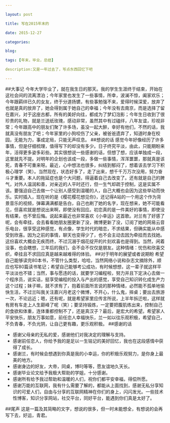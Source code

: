 ```yaml
---

layout: post

title: 写在2015年末的

date: 2015-12-27

categories: 

blog:

tags: [年末，毕业，总结]

description:又是一年过去了，写点东西回忆下吧

---
```



##大事记
今年大学毕业了，就在我生日的那天。我的学生生涯终于结束，开始在这社会间的流离漂泊；今年家里也发生了一些事情，所幸，波澜不惊，阖家欢乐；今年跟羁绊已久的女友，终于分道扬镳，有些事勉强不来，爱得时候深爱，放弃了也就是真的放弃了，她会得到属于她自己的幸福；今年没有去南京，而是选择了留在嘉兴，对于这座古都，所有的美好向往，都成为了梦幻泡影；今年生日收到了很珍贵的礼物，就是兰送纸玫瑰，感动非常，虽然其中有过磕绊，八年友谊，珍视非常；今年跟高中的朋友们聚了许多场，虽没一起大醉，幸好有他们，不然的话，我就真没有朋友了吧；今年家里的小狗咬伤了父亲，被爸爸遗弃了，知道时身在校园，无能为力，事成定局，只能无声叹息。
##想说的话
感觉今年好像经历了许多事情，但是仔细梳理，值得写下的却没有多少。日子终究平淡，由此，只能期盼来年，活得更多姿多彩些。其实很想说一些感谢的话，但想了想，应该单独成一段，这里就先不提。对明年的企划也该成一段，多做一些事情，浑浑噩噩，那就真是该死，青春不可重来呀。最近，心中想法也很多，纠结到郁闷了，想着该去学习下积极心理学（笑）。当然现在，状态好多了，走了出来，想千千万万次没用，努力奋斗才重要。本人的拖延症也是个大问题，得逼着自己去改变了。还有就是自己的脾气，对外人温润和善，对亲近的人平时还行，但一生气却疏于控制，这是实属不该。要强迫自己去做一个让别人感受到温暖的人，自己大概也会因为这些举动而快乐。实时插入，现在听的是《樱花樱花想见你》，还记得A站的一个用这个作为背景音乐的视频，弹幕满满都是告白，自己也刷了她的名字，现在想来，她不可能看见，但喜欢就是想说出来啊，即使没有回应。初恋真的是一件美好的事情，即使没有结果，也不曾后悔。说起来最近也非常喜欢《小幸运》这首歌。对兰有了好感了呢，会有牵挂，会去看看她朋友圈更新了没，微博更新了没，订阅了她的网易云音乐电台，很享受这种感觉，有点像，学生时代的暗恋，不求结果，但确实能从中感受到欣喜。因为之前的事情，聊天也变得少了，也不会主动去因为牵挂而去找她。这份喜欢大概会无疾而终，不过沉溺于烟花绽开的片刻欢喜也是得到。当然，闲着没事，也会瞎想，三年后的我们，会不会不仅仅是朋友。这种情绪：忧伤和欣喜交织，牵挂且不求回应真是越来越难得的体验。
##对于明年的展望或者说期盼
希望自己能够读完80本书，不管什么类型，哈哈，当然网络小说和杂志文摘除外，顺应也写80篇读书笔记；希望自己能够考公成功，有时候想想，这一辈子就这样平平淡淡也不错；当然，事与愿违的话，就要学习编程啦，努力并且下定决心去做一个程序员，说实话，挺享受编程的投入与产出的感觉，享受自己知识转化成生产力这个过程；妹子嘛，就不求有了，抱着前面所言说的那种情绪，必然能不孤单地愉快生活，不过兰叫我关注嘉兴月老这个微博，不开心，什么鬼，摔桌；要出去旅游一次，不论远近；嗯，还有呢，就是希望家里应传言所说，上半年拆迁啦，这样就有房有车走上人生巅峰了呢（笑）；要坚持锻炼，一定要把腹肌练出来，控制自己的食欲和体重，连体重都控制不了，还是真汉子？最后，是宏大的希望。希望家人平安快乐，朋友万事如意，前任恋人幸福快乐，兰一如以往乐观积极，希望自己，不负青春，不负光阴，让自己更有趣，更乐观积极。
##感谢的话
 * 感谢父母亲的无私的爱，感谢他们对我决定的理解与支持。
 * 感谢前任恋人，你给予我的是足以一生铭记的美好回忆，我也在这段感情中获得了成长。
 * 感谢兰，有时候会想遇到你真是我的小幸运，你的积极乐观努力，是你身上最美的地方。
 * 感谢身边的好友，大帝，同桌，博叼等等，愿友谊地久天长。
 * 感谢毕业论文给予我极大帮助的学姐，十分感谢。
 * 感谢所有给予我过帮助和温暖的人们，祝你们都平安幸福，得偿所愿。
 * 感谢万能的互联网，我有什么需要了解的，都能从上面找到，感谢无私分享知识的可爱人们，自由与分享的互联网精神在你们的身上，闪闪发光。一些技术性博客，知识分享网站，社交平台，同好平台，能遇到你们真是太好了。

##尾声
这是一篇及其简略的文字，想说的很多，但一时未能想全，有想说的会再写下去，好运，青君。
